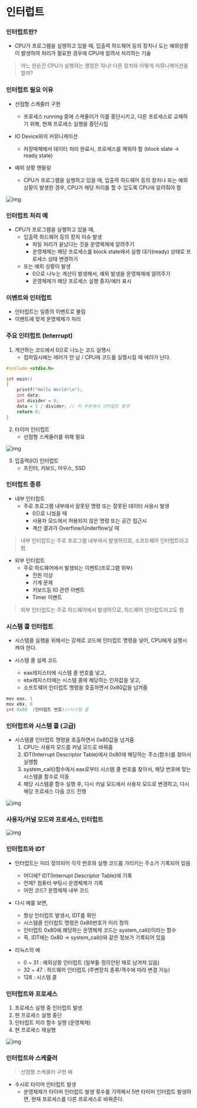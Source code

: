 # 인터럽트





### 인터럽트란?

- CPU가 프로그램을 실행하고 있을 때, 입출력 하드웨어 등의 장치나 도는 예외상황이 발생하여 처리가 필요한 경우에 CPU에 알려서 처리하는 기술

> 어느 한순간 CPU가 실행하는 명령은 하나! 다른 장치와 어떻게 커뮤니케이션을 할까?





### 인터럽트 필요 이유

- 선점형 스케줄러 구현
	- 프로세스 running 중에 스케줄러가 이를 중단시키고, 다른 프로세스로 교체하기 위해, 현재 프로세스 실행을 중단시킴

- IO Device와의 커뮤니케이션
  - 저장매체에서 데이터 처리 완료시, 프로세스를 깨워야 함 (block state -> ready state)

- 예외 상황 핸들링
  - CPU가 프로그램을 실행하고 있을 때, 입출력 하드웨어 등의 장치나 또는 예외상황이 발생한 경우, CPU가 해당 처리를 할 수 있도록 CPU에 알려줘야 함

![img](../image/os/os_image16.png)





### 인터럽트 처리 예

- CPU가 프로그램을 실행하고 있을 때,
  - 입출력 하드웨어 등의 장치 이슈 발생
    - 파일 처리가 끝났다는 것을 운영체제에 알려주기
    - 운영체제는 해당 프로세스를 block state에서 실행 대기(ready) 상태로 프로세스 상태 변경하기
  - 또는 예외 상황이 발생
    - 0으로 나누는 계산이 발생해서, 예외 발생을 운영체제에 알려주기
    - 운영체제가 해당 프로세스 실행 중지/에러 표시





### 이벤트와 인터럽트

- 인터럽트는 일종의 이벤트로 불림
- 이벤트에 맞게 운영체제가 처리





### 주요 인터럽트 (Interrupt)

1. 계산하는 코드에서 0으로 나노는 코드 실행시
   - 컴파일시에는 에러가 안 남 / CPU에 코드를 실행시킬 때 에러가 난다.

```c++
#include <stdio.h>

int main()
{
    printf("Hello World!\n");
    int data;
    int divider = 0;
    data = 1 / divider; // 이 부분에서 인터럽트 발생
    return 0;
}
```



2. 타이머 인터럽트
   - 선점형 스케줄러를 위해 필요

![img](../image/os/os_image18.png)

3. 입출력(IO) 인터럽트
   - 프린터, 키보드, 마우스, SSD





### 인터럽트 종류

- 내부 인터럽트
  - 주로 프로그램 내부에서 잘못된 명령 또는 잘못된 데이터 사용시 발생
    - 0으로 나눴을 때
    - 사용자 모드에서 허용되지 않은 명령 또는 공간 접근시
    - 계산 결과가 Overflow/Underflow날 때

> 내부 인터럽트는 주로 프로그램 내부에서 발생하므로, 소프트웨어 인터럽트라고 함

- 외부 인터럽트
  - 주로 하드웨어에서 발생되는 이벤트(프로그램 외부)
    - 전원 이상
    - 기계 문제
    - 키보드등 IO 관련 이벤트
    - Timer 이벤트

> 외부 인터럽트는 주로 하드웨어에서 발생하므로, 하드웨어 인터럽트라고도 함





### 시스템 콜 인터럽트

- 시스템콜 실행을 위해서는 강제로 코드에 인터럽트 명령을 넣어, CPU에게 실행시켜야 한다.

- 시스템 콜 실제 코드
  - eax레지스터에 시스템 콜 번호를 넣고,
  - ebx레지스터에는 시스템 콜에 해당하는 인자값을 넣고,
  - 소프트웨어 인터럽트 명령을 호출하면서 0x80값을 넘겨줌

```c++
mov eax, 1
mov ebx, 0
int 0x80  (인터럽트 번호)//시스템 콜
```





### 인터럽트와 시스템 콜 (고급)

- 시스템콜 인터럽트 명령을 호출하면서 0x80값을 넘겨줌
  1. CPU는 사용자 모드를 커널 모드로 바꿔줌
  2. IDT(Interrupt Descriptor Table)에서 0x80에 해당하는 주소(함수)를 찾아서 실행함
  3. system_call()함수에서 eax로부터 시스템 콜 번호를 찾아서, 해당 번호에 맞는 시스템콜 함수로 이동
  4. 해당 시스템콜 함수 실행 후, 다시 커널 모드에서 사용자 모드로 변경하고, 다시 해당 프로세스 다음 코드 진행

![img](../image/os/os_image19.png)





### 사용자/커널 모드와 프로세스, 인터럽트

![img](../image/os/os_image20.png)





### 인터럽트와 IDT

- 인터럽트는 미리 정의되어 각각 번호와 실행 코드를 가리키는 주소가 기록되어 있음
  - 어디에? IDT(Interrupt Descriptor Table)에 기록
  - 언제? 컴퓨터 부팅시 운영체제가 기록
  - 어떤 코드? 운영체제 내부 코드

- 다시 예를 보면,
  - 항상 인터럽트 발생시, IDT를 확인
  - 시스템콜 인터럽트 명령은 0x80번호가 미리 정의
  - 인터럽트 0x80에 해당하는 운영체제 코드는 system_call()이라는 함수
  - 즉, IDT에는 0x80 -> system_call()와 같은 정보가 기록되어 있음
- 리눅스의 예
  - 0 ~ 31 : 예외상황 인터럽트 (일부틑 정의안된 채로 남겨져 있음)
  - 32 ~ 47 : 하드웨어 인터럽트 (주변장치 종류/객수에 따라 변경 가능)
  - 128 : 시스템 콜



### 인터럽트와 프로세스

1. 프로세스 실행 중 인터럽트 발생
2. 현 프로세스 실행 중단
3. 인터럽트 처리 함수 실행 (운영체제)
4. 현 프로세스 재실행



![img](../image/os/os_image21.png)

### 인터럽트와 스케줄러

> 선점형 스케줄러 구현 예

- 수시로 타이머 인터럽트 발생
  - 운영체제가 타이머 인터럽트 발생 횟수를 기억해서 5번 타이머 인터럽트 발생하면, 현재 프로세스를 다른 프로세스로 바꿔준다.